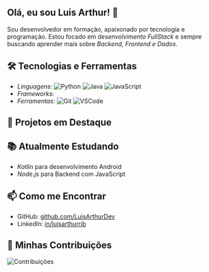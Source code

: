 ## Olá, eu sou Luis Arthur! 👋

Sou desenvolvedor em formação, apaixonado por tecnologia e programação. Estou focado em *desenvolvimento FullStack* e sempre buscando aprender mais sobre *Backend, Frontend e Dados*.

## 🛠 Tecnologias e Ferramentas
- *Linguagens*: ![Python](https://img.shields.io/badge/Python-3776AB?style=flat&logo=python&logoColor=white) ![Java](https://img.shields.io/badge/Java-007396?style=flat&logo=java&logoColor=white) ![JavaScript](https://img.shields.io/badge/JavaScript-F7DF1E?style=flat&logo=javascript&logoColor=black)
- *Frameworks*: 
- *Ferramentas*: ![Git](https://img.shields.io/badge/Git-F05032?style=flat&logo=git&logoColor=white) ![VSCode](https://img.shields.io/badge/VS%20Code-007ACC?style=flat&logo=visual-studio-code&logoColor=white)

## 🌟 Projetos em Destaque


## 📚 Atualmente Estudando
- *Kotlin* para desenvolvimento Android
- *Node.js* para Backend com JavaScript

## 📫 Como me Encontrar
- GitHub: [github.com/LuisArthurDev](https://github.com/LuisArthurDev)
- LinkedIn: [in/luisarthurrib](https://www.linkedin.com/in/luisarthurrib)

## 🚀 Minhas Contribuições
![Contribuições](https://github-readme-stats.vercel.app/api?username=LuisArthur&show_icons=true&theme=radical)

